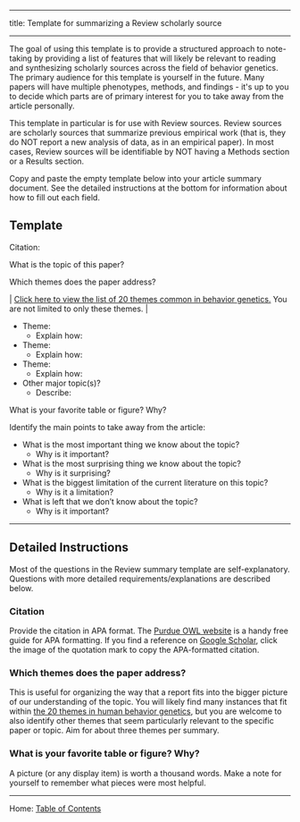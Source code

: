 ----------

title: Template for summarizing a Review scholarly source

----------

The goal of using this template is to provide a structured approach to note-taking by providing a list of features that will likely be relevant to reading and synthesizing scholarly sources across the field of behavior genetics. The primary audience for this template is yourself in the future. Many papers will have multiple phenotypes, methods, and findings - it's up to you to decide which parts are of primary interest for you to take away from the article personally.

This template in particular is for use with Review sources. Review sources are scholarly sources that summarize previous empirical work (that is, they do NOT report a new analysis of data, as in an empirical paper). In most cases, Review sources will be identifiable by NOT having a Methods section or a Results section.

Copy and paste the empty template below into your article summary document. See the detailed instructions at the bottom for information about how to fill out each field.

## Template

Citation: 

What is the topic of this paper?

Which themes does the paper address?

| [Click here to view the list of 20 themes common in behavior genetics.](../ch01/1.2_20_themes_in_behavior_genetics.md) You are not limited to only these themes. |

- Theme:
	- Explain how:
- Theme:
	- Explain how:
- Theme:
	- Explain how:
- Other major topic(s)?
	- Describe:

What is your favorite table or figure? Why?

Identify the main points to take away from the article:

- What is the most important thing we know about the topic?
	- Why is it important?
- What is the most surprising thing we know about the topic?
	- Why is it surprising?
- What is the biggest limitation of the current literature on this topic?
	- Why is it a limitation?
- What is left that we don’t know about the topic?
	- Why is it important?

-------------

## Detailed Instructions

Most of the questions in the Review summary template are self-explanatory. Questions with more detailed requirements/explanations are described below.

### Citation

Provide the citation in APA format. The [Purdue OWL website](https://owl.purdue.edu/owl/research_and_citation/apa_style/apa_formatting_and_style_guide/reference_list_author_authors.html) is a handy free guide for APA formatting. If you find a reference on [Google Scholar](https://scholar.google.com/), click the image of the quotation mark to copy the APA-formatted citation.

### Which themes does the paper address?

This is useful for organizing the way that a report fits into the bigger picture of our understanding of the topic. You will likely find many instances that fit within [the 20 themes in human behavior genetics](../ch01/1.2_20_themes_in_behavior_genetics.md), but you are welcome to also identify other themes that seem particularly relevant to the specific paper or topic. Aim for about three themes per summary.

### What is your favorite table or figure? Why?

A picture (or any display item) is worth a thousand words. Make a note for yourself to remember what pieces were most helpful.

------------------------------------------------

Home: [Table of Contents](../README.md)
